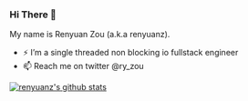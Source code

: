 <!--
**renyuanz/renyuanz** is a ✨ _special_ ✨ repository because its `README.md` (this file) appears on your GitHub profile.

Here are some ideas to get you started:

- 🔭 I’m currently working on ...
- 🌱 I’m currently learning ...
- 👯 I’m looking to collaborate on ...
- 🤔 I’m looking for help with ...
- 💬 Ask me about ...
- 📫 How to reach me: ...
- 😄 Pronouns: ...
- ⚡ Fun fact: ...
-->

### Hi There 👋

My name is Renyuan Zou (a.k.a renyuanz).

- ⚡ I’m a single threaded non blocking io fullstack engineer
- 📫 Reach me on twitter @ry_zou

[![renyuanz's github stats](https://github-readme-stats.vercel.app/api?username=renyuanz&count_private=true&show_icons=true)](https://github.com/anuraghazra/github-readme-stats)
